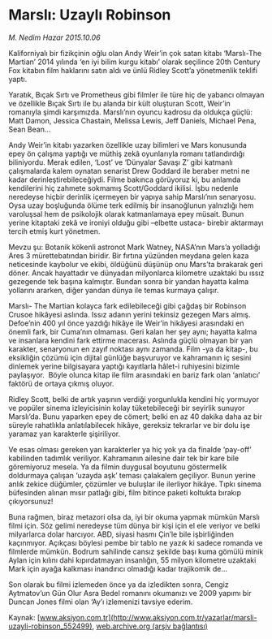 # Marslı: Uzaylı Robinson

*M. Nedim Hazar 2015.10.06*

<div class="pNewsDetailMainContent" itemprop="articleBody">
 <p>
  Kaliforniyalı bir fizikçinin oğlu olan Andy Weir’in çok satan kitabı ‘Marslı-The Martian’ 2014 yılında ‘en iyi bilim kurgu kitabı’ olarak seçilince 20th Century Fox kitabın film haklarını satın aldı ve ünlü Ridley Scott’a yönetmenlik teklifi yaptı.
 </p>
 <p>
  Yaratık, Bıçak Sırtı ve Prometheus gibi filmler ile türe hiç de yabancı olmayan ve özellikle Bıçak Sırtı ile bu alanda bir kült oluşturan Scott, Weir’in romanıyla şimdi karşımızda. Marslı’nın oyuncu kadrosu da oldukça güçlü: Matt Damon, Jessica Chastain, Melissa Lewis, Jeff Daniels, Michael Pena, Sean Bean...
 </p>
 <p>
  Andy Weir’in kitabı yazarken özellikle uzay bilimleri ve Mars konusunda epey ön çalışma yaptığı ve müthiş zekâ oyunlarıyla romanı tatlandırdığı biliniyordu. Merak edilen, ‘Lost’ ve ‘Dünyalar Savaşı Z’ gibi katmanlı çalışmalarda kalem oynatan senarist Drew Goddard ile beraber metni ne kadar derinleştirebileceğiydi. Filme bakınca görüyoruz ki, bu anlamda kendilerini hiç zahmete sokmamış Scott/Goddard ikilisi. İşbu nedenle neredeyse hiçbir derinlik içermeyen bir yapıya sahip Marslı’nın senaryosu. Oysa uzay boşluğunda ölüme terk edilmiş bir insanoğlunun yalnızlığı hem varoluşsal hem de psikolojik olarak katmanlamaya epey müsait. Bunun yerine kitaptaki zekâ ve ironiyi olduğu gibi –elbette ustaca- birebir aktarmayı tercih etmiş kurt yönetmen.
 </p>
 <p>
  Mevzu şu: Botanik kökenli astronot Mark Watney, NASA’nın Mars’a yolladığı Ares 3 mürettebatından biridir. Bir fırtına yüzünden meydana gelen kaza neticesinde kaybolur ve ekibi, öldüğünü düşünüp onu Mars’ta bırakarak geri döner. Ancak hayattadır ve dünyadan milyonlarca kilometre uzaktaki bu ıssız gezegende tek başına kalmıştır. Bundan sonra bir yandan hayatta kalma yollarını ararken, diğer yandan dünya ile temas kurmaya çalışır.
 </p>
 <p>
  Marslı- The Martian kolayca fark edilebileceği gibi çağdaş bir Robinson Crusoe hikâyesi aslında. Issız adanın yerini tekinsiz gezegen Mars almış. Defoe’nin 400 yıl önce yazdığı hikâye ile Weir’in hikâyesi arasındaki en önemli fark, bir Cuma’nın olmaması. Geri kalan her şey aynı; hayatta kalma ve insanlara kendini fark ettirme macerası. Aslında güçlü olmayan bir yan karakter, senaryonun en zayıf noktası aynı zamanda. Film -ya da kitap-, bu eksikliğin çözümü için dijital günlüğe başvuruyor ve kahramanın iç sesini dinlemek yerine bilgisayara yaptığı kayıtlarla hâlet-i ruhiyesini bizimle paylaşıyor.  Böyle olunca kitap ile film arasındaki en bariz fark olan ‘anlatıcı’ faktörü de ortaya çıkmış oluyor.
 </p>
 <p>
  Ridley Scott, belki de artık yaşının verdiği yorgunlukla kendini hiç yormuyor ve popüler sinema izleyicisinin kolay tüketebileceği bir seyirlik sunuyor Marslı’da. Bunu yaparken epey de cömert; belki en az 40 dakika daha az bir süreyle rahatlıkla anlatılabilecek hikâye, gereksiz tekrarlar ve bir dolu işe yaramaz yan karakterle şişiriliyor.
 </p>
 <p>
  Ve esas olması gereken yan karakterler ya hiç yok ya da finalde ‘pay-off’ kabilinden tadımlık veriliyor. Kahramanın ailesine dair tek bir kare bile göremiyoruz mesela. Ya da filmin duygusal boyutunu göstermelik doldurmaya çalışan ‘uzayda aşk’ teması çalakalem geçiliyor. Bunun yerine anlık zekice düğümler, çözümler ve buluşlar ile ilerliyor hikâye. Tıpkı sinema büfesinden alınan mısır patlağı gibi, film bitince paketi koltukta bırakıp çıkıyorsunuz!
 </p>
 <p>
  Buna rağmen, biraz metazori olsa da, iyi bir okuma yapmak mümkün Marslı filmi için. Söz gelimi neredeyse tüm dünya bir kişi için el ele veriyor ve belki milyarlarca dolar harcıyor. ABD, siyasi hasmı Çin’le bile işbirliğinden kaçınmıyor. Açıkçası böylesi pembe bir tablo ne yazık ki sadece romanda ve filmlerde mümkün. Bodrum sahilinde cansız şekilde başı kuma gömülü minik Aylan için kılını dahi kıpırdatmayan insanlığın, 55 milyon kilometre uzaktaki Mark için ayağa kalkması inandırıcı olmadığı kadar trajikomik de...
 </p>
 <p>
  Son olarak bu filmi izlemeden önce ya da izledikten sonra, Cengiz Aytmatov’un Gün Olur Asra Bedel romanını okumanızı ve 2009 yapımı bir Duncan Jones filmi olan ‘Ay’ı izlemenizi tavsiye ederim.
 </p>
</div>


Kaynak: [www.aksiyon.com.tr](http://www.aksiyon.com.tr/yazarlar/marsli-uzayli-robinson_552499), [web.archive.org (arşiv bağlantısı)](http://web.archive.org/web/20151008154426/http://www.aksiyon.com.tr/yazarlar/marsli-uzayli-robinson_552499)
